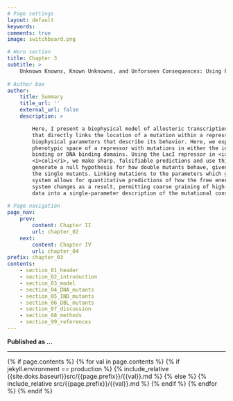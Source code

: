 ```yaml
---
# Page settings
layout: default
keywords:
comments: true
image: switchboard.png

# Hero section
title: Chapter 3
subtitle: >
    Unknown Knowns, Known Unknowns, and Unforseen Consequences: Using Free Energy Shifts To Predict Mutant Phenotypes
    
# Author box
author:
    title: Summary
    title_url: ''
    external_url: false
    description: >

        Here, I present a biophysical model of allosteric transcriptional regulation
        that directly links the location of a mutation within a repressor to the
        biophysical parameters that describe its behavior. Here, we explore the
        phenotypic space of a repressor with mutations in either the inducer
        binding or DNA binding domains. Using the LacI repressor in <i>Escherichia</i>
        <i>coli</i>, we make sharp, falsifiable predictions and use this framework to
        generate a null hypothesis for how double mutants behave, given knowledge of
        the single mutants. Linking mutations to the parameters which govern the
        system allows for quantitative predictions of how the free energy of the
        system changes as a result, permitting coarse graining of high-dimensional
        data into a single-parameter description of the mutational consequences.
        
# Page navigation
page_nav:
    prev:
        content: Chapter II 
        url: chapter_02
    next:
        content: Chapter IV
        url: chapter_04
prefix: chapter_03
contents:
    - section_01_header
    - section_02_introduction
    - section_03_model
    - section_04_DNA_mutants
    - section_05_IND_mutants
    - section_06_DBL_mutants
    - section_07_discussion
    - section_08_methods
    - section_99_references
---
```


**Published as ...**
<hr/>
{% if page.contents %}
{% for val in page.contents %}
{% if jekyll.environment == production %}
{% include_relative {{site.doks.baseurl}}src/{{page.prefix}}/{{val}}.md %}
{% else %}
{% include_relative src/{{page.prefix}}/{{val}}.md %}
{% endif %}
{% endfor %}
{% endif %}

